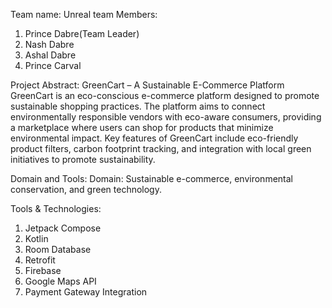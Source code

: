 Team name: Unreal
team Members: 
1. Prince Dabre(Team Leader)
2. Nash Dabre
3. Ashal Dabre
4. Prince Carval

Project Abstract: GreenCart – A Sustainable E-Commerce Platform
GreenCart is an eco-conscious e-commerce platform designed to promote sustainable shopping practices. The platform aims to connect environmentally responsible vendors with eco-aware consumers, providing a marketplace where users can shop for products that minimize environmental impact. Key features of GreenCart include eco-friendly product filters, carbon footprint tracking, and integration with local green initiatives to promote sustainability.

Domain and Tools:
Domain: Sustainable e-commerce, environmental conservation, and green technology.

Tools & Technologies:
1. Jetpack Compose
2. Kotlin
3. Room Database
4. Retrofit
5. Firebase
6. Google Maps API
7. Payment Gateway Integration
